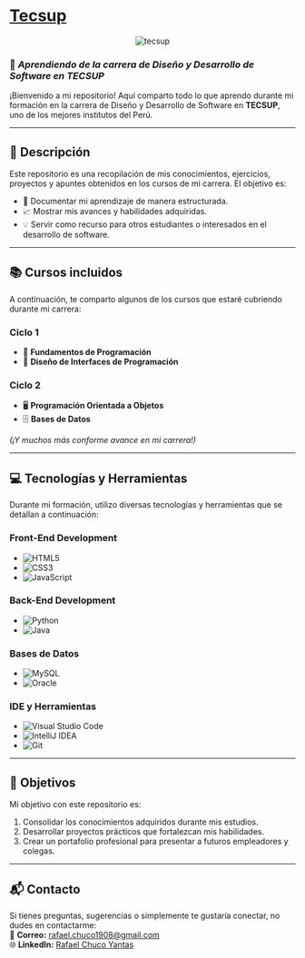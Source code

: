 # [**Tecsup**](https://www.tecsup.edu.pe/)
<p align="center">
  <img src="https://encrypted-tbn0.gstatic.com/images?q=tbn:ANd9GcQVbWdYpwtunm_b5jGFm_GVQ1ZUr-XLPgPWkA&s" alt="tecsup" />
</p>

### 🚀 *Aprendiendo de la carrera de Diseño y Desarrollo de Software en TECSUP*  
¡Bienvenido a mi repositorio! Aquí comparto todo lo que aprendo durante mi formación en la carrera de Diseño y Desarrollo de Software en **TECSUP**, uno de los mejores institutos del Perú.

---

## **📖 Descripción**
Este repositorio es una recopilación de mis conocimientos, ejercicios, proyectos y apuntes obtenidos en los cursos de mi carrera. El objetivo es:
- 📑 Documentar mi aprendizaje de manera estructurada.
- 📈 Mostrar mis avances y habilidades adquiridas.
- 💡 Servir como recurso para otros estudiantes o interesados en el desarrollo de software.

---

## **📚 Cursos incluidos**
A continuación, te comparto algunos de los cursos que estaré cubriendo durante mi carrera:

### **Ciclo 1**
- 📘 **Fundamentos de Programación**
- 🎨 **Diseño de Interfaces de Programación**

### **Ciclo 2**
- 🖥️ **Programación Orientada a Objetos**
- 🗄️ **Bases de Datos**

*(¡Y muchos más conforme avance en mi carrera!)*

---

## **💻 Tecnologías y Herramientas**
Durante mi formación, utilizo diversas tecnologías y herramientas que se detallan a continuación:

### **Front-End Development**
- ![HTML5](https://img.shields.io/badge/HTML5%20-%23E34F26.svg?style=for-the-badge&logo=html5&logoColor=white)
- ![CSS3](https://img.shields.io/badge/CSS3%20-%231572B6.svg?style=for-the-badge&logo=css3&logoColor=white)
- ![JavaScript](https://img.shields.io/badge/JavaScript%20-%23F7DF1E.svg?style=for-the-badge&logo=javascript&logoColor=black)

### **Back-End Development**
- ![Python](https://img.shields.io/badge/Python%20-%233776AB.svg?style=for-the-badge&logo=python&logoColor=white)
- ![Java](https://img.shields.io/badge/Java%20-%23007396.svg?style=for-the-badge&logo=java&logoColor=white)

### **Bases de Datos**
- ![MySQL](https://img.shields.io/badge/MySQL%20-%234479A1.svg?style=for-the-badge&logo=mysql&logoColor=white)
- ![Oracle](https://img.shields.io/badge/Oracle%20Database-%23F80000.svg?style=for-the-badge&logo=oracle&logoColor=white)

### **IDE y Herramientas**
- ![Visual Studio Code](https://img.shields.io/badge/VS%20Code%20-%23007ACC.svg?style=for-the-badge&logo=visual-studio-code&logoColor=white)
- ![IntelliJ IDEA](https://img.shields.io/badge/IntelliJ%20IDEA-%23000000.svg?style=for-the-badge&logo=intellij-idea&logoColor=white)
- ![Git](https://img.shields.io/badge/Git-%23F05033.svg?style=for-the-badge&logo=git&logoColor=white)

---

## **🌟 Objetivos**
Mi objetivo con este repositorio es:
1. Consolidar los conocimientos adquiridos durante mis estudios.
2. Desarrollar proyectos prácticos que fortalezcan mis habilidades.
3. Crear un portafolio profesional para presentar a futuros empleadores y colegas.

---

## **📬 Contacto**
Si tienes preguntas, sugerencias o simplemente te gustaría conectar, no dudes en contactarme:  
📧 **Correo:** [rafael.chuco1908@gmail.com](mailto:rafael.chuco1908@gmail.com)  
🌐 **LinkedIn:** [Rafael Chuco Yantas](https://www.linkedin.com/in/rafael-chuco-yantas)
